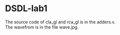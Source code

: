 # DSDL-lab1
The source code of cla_gl and rca_gl is in the adders.v.\
The wavefrom is in the file wave.jpg.
